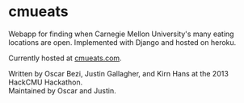 cmueats
=======

Webapp for finding when Carnegie Mellon University's many eating locations are open.
Implemented with Django and hosted on heroku.

Currently hosted at [cmueats.com](cmueats.com).  

Written by Oscar Bezi, Justin Gallagher, and Kirn Hans at the 2013 HackCMU Hackathon.  
Maintained by Oscar and Justin.
